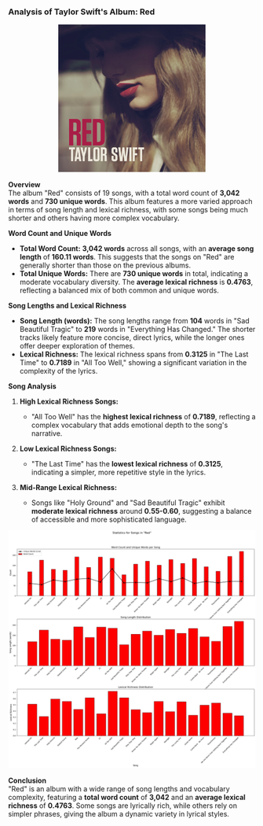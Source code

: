 ### Analysis of Taylor Swift's Album: Red

<p align="center">
  <img src="https://github.com/amerchant23/MSDS-453-Final-Project/blob/main/Images/Album%20Art/Red.jpg" width="300" />
</p>

**Overview**  
The album "Red" consists of 19 songs, with a total word count of **3,042 words** and **730 unique words**. This album features a more varied approach in terms of song length and lexical richness, with some songs being much shorter and others having more complex vocabulary.

**Word Count and Unique Words**  
- **Total Word Count:** **3,042 words** across all songs, with an **average song length** of **160.11 words**. This suggests that the songs on "Red" are generally shorter than those on the previous albums.
- **Total Unique Words:** There are **730 unique words** in total, indicating a moderate vocabulary diversity. The **average lexical richness** is **0.4763**, reflecting a balanced mix of both common and unique words.

**Song Lengths and Lexical Richness**  
- **Song Length (words):** The song lengths range from **104** words in "Sad Beautiful Tragic" to **219** words in "Everything Has Changed." The shorter tracks likely feature more concise, direct lyrics, while the longer ones offer deeper exploration of themes.
- **Lexical Richness:** The lexical richness spans from **0.3125** in "The Last Time" to **0.7189** in "All Too Well," showing a significant variation in the complexity of the lyrics.

**Song Analysis**  
1. **High Lexical Richness Songs:**
   - "All Too Well" has the **highest lexical richness** of **0.7189**, reflecting a complex vocabulary that adds emotional depth to the song's narrative.
   
2. **Low Lexical Richness Songs:**
   - "The Last Time" has the **lowest lexical richness** of **0.3125**, indicating a simpler, more repetitive style in the lyrics.

3. **Mid-Range Lexical Richness:**
   - Songs like "Holy Ground" and "Sad Beautiful Tragic" exhibit **moderate lexical richness** around **0.55-0.60**, suggesting a balance of accessible and more sophisticated language.

<p align="center">
  <img src="https://github.com/amerchant23/MSDS-453-Final-Project/blob/main/Images/Album%20Analysis%20Visuals/Album4.png" />
</p>

**Conclusion**  
"Red" is an album with a wide range of song lengths and vocabulary complexity, featuring a **total word count** of **3,042** and an **average lexical richness** of **0.4763**. Some songs are lyrically rich, while others rely on simpler phrases, giving the album a dynamic variety in lyrical styles.


